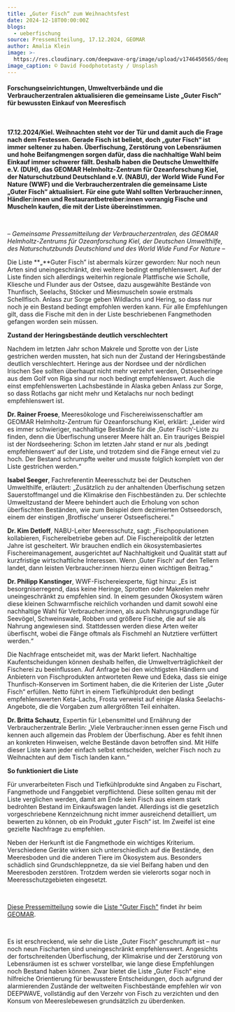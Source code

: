 ```yaml
---
title: „Guter Fisch“ zum Weihnachtsfest
date: 2024-12-18T00:00:00Z
blogs:
  - ueberfischung
source: Pressemitteilung, 17.12.2024, GEOMAR
author: Amalia Klein
image: >-
  https://res.cloudinary.com/deepwave-org/image/upload/v1746450565/deepwave.org/david-foodphototasty-unsplash_guter_fisch_gegrillte_dorade-scaled_lamvdk.webp
image_caption: © David Foodphototasty / Unsplash
---
```

#### Forschungseinrichtungen, Umweltverbände und die Verbraucherzentralen aktualisieren die gemeinsame Liste „Guter Fisch“ für bewussten Einkauf von Meeresfisch

&nbsp;

**17\.12.2024/Kiel. Weihnachten steht vor der Tür und damit auch die Frage nach dem Festessen. Gerade Fisch ist beliebt, doch „guter Fisch“ ist immer seltener zu haben. Überfischung, Zerstörung von Lebensräumen und hohe Beifangmengen sorgen dafür, dass die nachhaltige Wahl beim Einkauf immer schwerer fällt. Deshalb haben die Deutsche Umwelthilfe e.V. (DUH), das GEOMAR Helmholtz-Zentrum für Ozeanforschung Kiel, der Naturschutzbund Deutschland e.V. (NABU), der World Wide Fund For Nature (WWF) und die Verbraucherzentralen die gemeinsame Liste „Guter Fisch“ aktualisiert. Für eine gute Wahl sollten Verbraucher:innen, Händler:innen und Restaurantbetreiber:innen vorrangig Fische und Muscheln kaufen, die mit der Liste übereinstimmen.**

&nbsp;

*– Gemeinsame Pressemitteilung der Verbraucherzentralen, des GEOMAR Helmholtz-Zentrums für Ozeanforschung Kiel, der Deutschen Umwelthilfe, des Naturschutzbunds Deutschland und des World Wide Fund For Nature –*

Die Liste&nbsp;\*\*„\*\*Guter Fisch” ist abermals kürzer geworden: Nur noch neun Arten sind uneingeschränkt, drei weitere bedingt empfehlenswert. Auf der Liste finden sich allerdings weiterhin regionale Plattfische wie Scholle, Kliesche und Flunder aus der Ostsee, dazu ausgewählte Bestände von Thunfisch, Seelachs, Stöcker und Miesmuscheln sowie erstmals Schellfisch. Anlass zur Sorge geben Wildlachs und Hering, so dass nur noch je ein Bestand bedingt empfohlen werden kann. Für alle Empfehlungen gilt, dass die Fische mit den in der Liste beschriebenen Fangmethoden gefangen worden sein müssen.

**Zustand der Heringsbestände deutlich verschlechtert**

Nachdem im letzten Jahr schon Makrele und Sprotte von der Liste gestrichen werden mussten, hat sich nun der Zustand der Heringsbestände deutlich verschlechtert. Heringe aus der Nordsee und der nördlichen Irischen See sollten überhaupt nicht mehr verzehrt werden, Ostseeheringe aus dem Golf von Riga sind nur noch bedingt empfehlenswert. Auch die einst empfehlenswerten Lachsbestände in Alaska geben Anlass zur Sorge, so dass Rotlachs gar nicht mehr und Ketalachs nur noch bedingt empfehlenswert ist.

**Dr. Rainer Froese**, Meeresökologe und Fischereiwissenschaftler am GEOMAR Helmholtz-Zentrum für Ozeanforschung Kiel, erklärt: „Leider wird es immer schwieriger, nachhaltige Bestände für die ,Guter Fisch‘-Liste zu finden, denn die Überfischung unserer Meere hält an. Ein trauriges Beispiel ist der Nordseehering: Schon im letzten Jahr stand er nur als ,bedingt empfehlenswert‘ auf der Liste, und trotzdem sind die Fänge erneut viel zu hoch. Der Bestand schrumpfte weiter und musste folglich komplett von der Liste gestrichen werden.“

**Isabel Seeger**, Fachreferentin Meeresschutz bei der Deutschen Umwelthilfe, erläutert: „Zusätzlich zu der anhaltenden Überfischung setzen Sauerstoffmangel und die Klimakrise den Fischbeständen zu. Der schlechte Umweltzustand der Meere behindert auch die Erholung von schon überfischten Beständen, wie zum Beispiel dem dezimierten Ostseedorsch, einem der einstigen ,Brotfische‘ unserer Ostseefischerei.“

**Dr. Kim Detloff**, NABU-Leiter Meeresschutz, sagt: „Fischpopulationen kollabieren, Fischereibetriebe geben auf. Die Fischereipolitik der letzten Jahre ist gescheitert. Wir brauchen endlich ein ökosystembasiertes Fischereimanagement, ausgerichtet auf Nachhaltigkeit und Qualität statt auf kurzfristige wirtschaftliche Interessen. Wenn ,Guter Fisch‘ auf den Tellern landet, dann leisten Verbraucher:innen hierzu einen wichtigen Beitrag.“

**Dr. Philipp Kanstinger**, WWF-Fischereiexperte, fügt hinzu: „Es ist besorgniserregend, dass keine Heringe, Sprotten oder Makrelen mehr uneingeschränkt zu empfehlen sind. In einem gesunden Ökosystem wären diese kleinen Schwarmfische reichlich vorhanden und damit sowohl eine nachhaltige Wahl für Verbraucher:innen, als auch Nahrungsgrundlage für Seevögel, Schweinswale, Robben und größere Fische, die auf sie als Nahrung angewiesen sind. Stattdessen werden diese Arten weiter überfischt, wobei die Fänge oftmals als Fischmehl an Nutztiere verfüttert werden.“

Die Nachfrage entscheidet mit, was der Markt liefert. Nachhaltige Kaufentscheidungen können deshalb helfen, die Umweltverträglichkeit der Fischerei zu beeinflussen. Auf Anfrage bei den wichtigsten Händlern und Anbietern von Fischprodukten antworteten Rewe und Edeka, dass sie einige Thunfisch-Konserven im Sortiment haben, die die Kriterien der Liste „Guter Fisch“ erfüllen. Netto führt in einem Tiefkühlprodukt den bedingt empfehlenswerten Keta-Lachs, Frosta verweist auf einige Alaska Seelachs-Angebote, die die Vorgaben zum allergrößten Teil einhalten.

**Dr. Britta Schautz**, Expertin für Lebensmittel und Ernährung der Verbraucherzentrale Berlin: „Viele Verbraucher:innen essen gerne Fisch und kennen auch allgemein das Problem der Überfischung. Aber es fehlt ihnen an konkreten Hinweisen, welche Bestände davon betroffen sind. Mit Hilfe dieser Liste kann jeder einfach selbst entscheiden, welcher Fisch noch zu Weihnachten auf dem Tisch landen kann.“

**So funktioniert die Liste**

Für unverarbeiteten Fisch und Tiefkühlprodukte sind Angaben zu Fischart, Fangmethode und Fanggebiet verpflichtend. Diese sollten genau mit der Liste verglichen werden, damit am Ende kein Fisch aus einem stark bedrohten Bestand im Einkaufswagen landet. Allerdings ist die gesetzlich vorgeschriebene Kennzeichnung nicht immer ausreichend detailliert, um bewerten zu können, ob ein Produkt „guter Fisch“ ist. Im Zweifel ist eine gezielte Nachfrage zu empfehlen.

Neben der Herkunft ist die Fangmethode ein wichtiges Kriterium. Verschiedene Geräte wirken sich unterschiedlich auf die Bestände, den Meeresboden und die anderen Tiere im Ökosystem aus. Besonders schädlich sind Grundschleppnetze, da sie viel Beifang haben und den Meeresboden zerstören. Trotzdem werden sie vielerorts sogar noch in Meeresschutzgebieten eingesetzt.

&nbsp;

[Diese Pressemitteilung](https://www.geomar.de/news/article/guter-fisch-zum-weihnachtsfest) sowie die [Liste "Guter Fisch"](https://www.geomar.de/fileadmin/content/service/presse/Pressemitteilungen/2024/88_Guter_Fisch/Guter-Fisch-Liste_2024-2025_2.pdf) findet ihr beim [GEOMAR](https://www.geomar.de/).

&nbsp;

Es ist erschreckend, wie sehr die Liste „Guter Fisch“ geschrumpft ist – nur noch neun Fischarten sind uneingeschränkt empfehlenswert. Angesichts der fortschreitenden Überfischung, der Klimakrise und der Zerstörung von Lebensräumen ist es schwer vorstellbar, wie lange diese Empfehlungen noch Bestand haben können. Zwar bietet die Liste „Guter Fisch“ eine hilfreiche Orientierung für bewusstere Entscheidungen, doch aufgrund der alarmierenden Zustände der weltweiten Fischbestände empfehlen wir von DEEPWAVE, vollständig auf den Verzehr von Fisch zu verzichten und den Konsum von Meereslebewesen grundsätzlich zu überdenken.